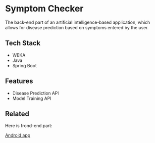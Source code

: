 # Symptom Checker

The back-end part of an artificial intelligence-based application, which allows for disease prediction based on symptoms entered by the user.


## Tech Stack

* WEKA
* Java
* Spring Boot



## Features

- Disease Prediction API
- Model Training API


## Related

Here is frond-end part:

[Android app](https://github.com/juliamartyn/symptomcheckerui)
